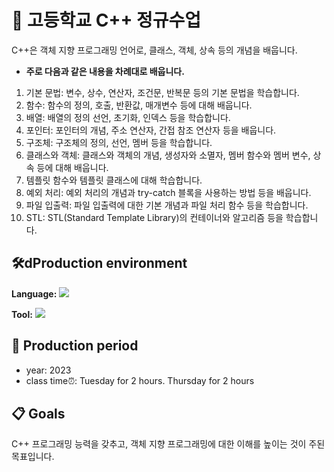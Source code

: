 # 🏫 고등학교 C++ 정규수업

C++은 객체 지향 프로그래밍 언어로, 클래스, 객체, 상속 등의 개념을 배웁니다.

* **주로 다음과 같은 내용을 차례대로 배웁니다.**

1. 기본 문법: 변수, 상수, 연산자, 조건문, 반복문 등의 기본 문법을 학습합니다.
2. 함수: 함수의 정의, 호출, 반환값, 매개변수 등에 대해 배웁니다.
3. 배열: 배열의 정의 선언, 초기화, 인덱스 등을 학습합니다.
4. 포인터: 포인터의 개념, 주소 연산자, 간접 참조 연산자 등을 배웁니다.
5. 구조체: 구조체의 정의, 선언, 멤버 등을 학습합니다.
6. 클래스와 객체: 클래스와 객체의 개념, 생성자와 소멸자, 멤버 함수와 멤버 변수, 상속 등에 대해 배웁니다.
7. 템플릿 함수와 템플릿 클래스에 대해 학습합니다.
8. 예외 처리: 예외 처리의 개념과 try-catch 블록을 사용하는 방법 등을 배웁니다.
9. 파일 입출력: 파일 입출력에 대한 기본 개념과 파일 처리 함수 등을 학습합니다.
10. STL: STL(Standard Template Library)의 컨테이너와 알고리즘 등을 학습합니다.


## 🛠️dProduction environment
**Language:** <img src="https://img.shields.io/badge/c++-00599C?style=plastic&logo=c%2B%2B&logoColor=white">

**Tool:** <img src="https://img.shields.io/badge/Visual Studio-5C2D91?style=plastic&logo=Visual Studio&logoColor=white">


## 📆 Production period
* year: 2023
* class time⏰: Tuesday for 2 hours. Thursday for 2 hours


## :clipboard: Goals
C++ 프로그래밍 능력을 갖추고, 객체 지향 프로그래밍에 대한 이해를 높이는 것이 주된 목표입니다.

